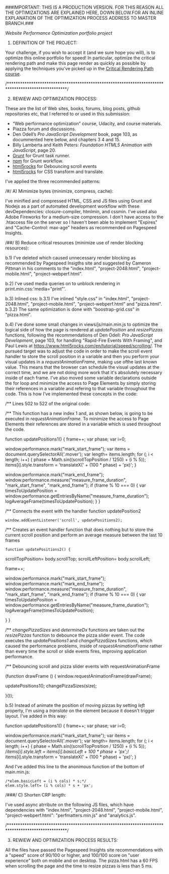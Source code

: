 
###IMPORTANT: THIS IS A PRODUCTION VERSION. FOR THIS REASON ALL THE OPTIMIZATIONS ARE EXPLAINED HERE, DOWN BELOW.FOR AN INLINE EXPLANATION OF THE OPTIMIZATION PROCESS ADDRESS TO MASTER BRANCH.###

  *Website Performance Optimization portfolio project*

1) DEFINITION OF THE PROJECT:

Your challenge, if you wish to accept it (and we sure hope you will), is to optimize this online portfolio for speed! In particular, optimize the critical rendering path and make this page render as quickly as possible by applying the techniques you've picked up in the [Critical Rendering Path course](https://www.udacity.com/course/ud884).

/***************************************************************************************************/

2) REWIEW AND OPTIMIZATION PROCESS:

These are the list of Web sites, books, forums, blog posts, github repositories etc, that I referred to or used in this submission:

- “Web performance optimization” course, Udacity, and course materials.
- Piazza forum and discussions.
- Den Odell’s _Pro JavaScript Development_ book, page 103, as docummented here below, and chapters 3
  4 and 15.
-  Billy Lamberta and Keith Peters: _Foundation HTML5 Animation with JavaScript_, page 20. 
- [Grunt](https://www.gruntjs.com/) for Grunt task runner.
- [npm](https://www.npmjs.com/) for Grunt workflow.
- [html5rocks](https://www.html5rocks.com/en/tutorial/speed/scrolling/) for Debouncing scroll events
- [html5rocks](https://www.html5rocks.com/en/tutorial/speed/scrolling/high-performance-animations/)
  for CSS transform and translate.

 I've applied the three recommended patterns:

 /#/
   A) Mimimize bytes (minimize, compress, cache):

 I've minified and compressed HTML, CSS and JS files using Grunt and Nodejs as a part of automated development workflow with these devDependencies: closure-compiler, htmlmin, and cssmin. I've used
 also Adobe Fireworks for a medium-size compression.
 I don't have access to the .htaccess file on the server so I haven't been able to implement "Expires" and "Cache-Control: max-age" headers as recommended on Pagespeed Insights.


 /##/
   B) Reduce critical resources (minimize use of render blocking resources):

 b.1) I've deleted <link href="//fonts.googleapis.com/css?family=Open+Sans:400,700" rel="stylesheet">
  which caused unnecessary render blocking as recommended by Pagespeed Insigths site and suggested
  by Cameron Pittman in his comments to the "index.html", "project-2048.html", "project-mobile.html", "project-webperf.html".

 b.2) I've used media queries on <link> to unblock rendering in print.min.css:'media="print"'.

 b.3) Inlined css: 
   b.3.1) I've inlined "style.css" in "index.html", "project-2048.html", "project-mobile.html", "project-webperf.html" and "pizza.html".
   b.3.2) The same optimization is done with "boostrap-grid.css" in "pizza.html".

 b.4) I've done some small changes in views/js/main.min.js to optimize the logical side of how the page is rendered at _updatePosition_ and _resizePizzas_ functions, following the recommendations of Den Odell: _Pro JavaScript Development_, page 103, for handling "Rapid-Fire Events With Framing", and Paul Lewis at https://www.html5rocks.com/en/tutorial/speed/scrolling/. The pursued target was to adjust the code in order to make the scroll event handler to store the scroll position in a variable and then you perform your visual updates in a _requestAnimationFrame_, making use ofthe last known value. This means that the browser can schedule the visual updates at the correct time, and we are not doing more work that it's absolutely necessary inside of each frame. I've also moved some variable declarations outside the for loop and minimize the access to Page Elements by simply storing their references in a variable and refering to that variable throughout the code. 
 This is how I've implemented these concepts in the code:

  /** Lines 502 to 522 of the original code:
   

 /** This function has a new index 1 and, as shown below, is going to be executed in
     _requestAnimationFrame_. To minimize the access to Page Elements
     their references are stored in a variable which is used throughout the code.
  

  function updatePositions1() {
  frame++;
  var phase;
  var i=0;
  
  window.performance.mark("mark_start_frame");
  var items = document.querySelectorAll('.mover');
  var length= items.length;
  for (; i < length; i++) {
  phase = Math.sin((scrollTopPosition / 1250) + (i % 5));
  items[i].style.transform = 'translateX(' + (100 * phase) + 'px)'; 
  }

  window.performance.mark("mark_end_frame");
  window.performance.measure("measure_frame_duration", "mark_start_frame", "mark_end_frame");
  if (frame % 10 === 0) {
    var timesToUpdatePosition = window.performance.getEntriesByName("measure_frame_duration");
    logAverageFrame(timesToUpdatePosition);
   }
 }

/** Connects the event with the handler function updatePosition2
 
    window.addEventListener('scroll', updatePositions2);

/** Creates an event handler function that does nothing but to store the current scroll position and
    perform an average measure between the last 10 frames


    function updatePositions2() {

 scrollTopPosition= body.scrollTop;
 scrollLeftPosition= body.scrollLeft;
   
  frame++;

  window.performance.mark("mark_start_frame");
  window.performance.mark("mark_end_frame");
  window.performance.measure("measure_frame_duration", "mark_start_frame", "mark_end_frame");
  if (frame % 10 === 0) {
   var timesToUpdatePosition = window.performance.getEntriesByName("measure_frame_duration");
    logAverageFrame(timesToUpdatePosition);


   }
 }

/** _changePizzaSizes_ and _determineDx_ functions are taken out the _resizePizzas_ function
    to debounce the pizza slider event. The code executes the _updatePositions1_ and _changePizzaSizes_ functions, which caused the performance problems, inside of _requestAnimationFrame_ rather than every time the scroll or slide events fires, improving application performance.
  

/** Debouncing scroll and pizza slider events with requestAnimationFrame  
 
(function drawFrame () { 
window.requestAnimationFrame(drawFrame);

updatePositions1();
changePizzaSizes(size);

 }());

 
 b.5) Instead of animate the position of moving pizzas by setting _left_ property, I'm using a _translate_ on the element because it doesn't trigger layout. I've added in this way:

 function updatePositions1() {
  frame++;
  var phase;
  var i=0;
  
  window.performance.mark("mark_start_frame");
  var items = document.querySelectorAll('.mover');
  var length= items.length;
  for (; i < length; i++) {
  phase = Math.sin((scrollTopPosition / 1250) + (i % 5));
  /*items[i].style.left = items[i].basicLeft + 100 * phase + 'px';*/
  items[i].style.transform = 'translateX(' + (100 * phase) + 'px)'; 
  }

 And I've added this line to the anonimous function of the bottom of main.min.js:

    /*elem.basicLeft = (i % cols) * s;*/
    elem.style.left= (i % cols) * s + 'px';

/###/
  C) Shorten CRP length:

  I've used async atrribute on the following JS files, which have dependencies with "index.html", "project-2048.html", "project-mobile.html", "project-webperf.html": "perfmatters.min.js" and "analytics.js".



/***************************************************************************************************/

 3) REWIEW AND OPTIMIZATION PROCESS RESULTS:

 All the files have passed the Pagespeed Insights site recommendations with a "speed" score of 90/100 or higher, and 100/100 score on "user experience" both on mobile and on desktop. The pizza.html has a 60 FPS when scrolling the page and the time to resize pizzas is less than 5 ms.







